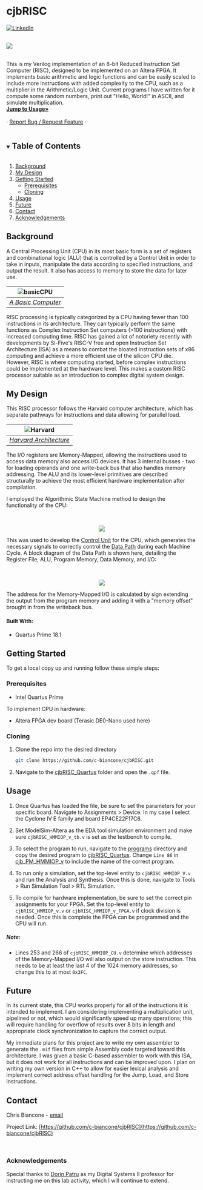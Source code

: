 # cjbRISC

<!--
[![Contributors][contributors-shield]][contributors-url]
[![Forks][forks-shield]][forks-url]
[![Stargazers][stars-shield]][stars-url]
[![Issues][issues-shield]][issues-url]
[![MIT License][license-shield]][license-url] -->
[![LinkedIn][linkedin-shield]][linkedin-url]

<br/>
<img src="documents/README/cjbRISC_HMMIOP_DP.png">
<br/><br/>

<!-- DESCRIPTION -->
  <p align="left">
    This is my Verilog implementation of an 8-bit Reduced Instruction Set Computer (RISC), designed to be implemented on an Altera FPGA. It implements basic arithmetic and logic functions and can be easily scaled to include more instructions with added complexity to the CPU, such as a multiplier in the Arithmetic/Logic Unit. Current programs I have written for it compute some random numbers, print out "Hello, World!" in ASCII, and simulate multiplication.
    <br />
    <a href="#usage"><strong>Jump to Usage»</strong></a>
    <br />
    <br />
    <!-- <a href="https://github.com/github_username/repo_name">View Demo</a> -->
    ·
    <a href="https://github.com/c-biancone/cjbRISC/issues">Report Bug / Request Feature</a>
    ·
  </p>
</p>

<!-- TABLE OF CONTENTS -->
<details open="open">
  <summary><h2 style="display: inline-block">Table of Contents</h2></summary>
  <ol>
    <li><a href="#background">Background</a></li>
    <li><a href="#my-design">My Design</a></li>
    <li>
      <a href="#getting-started">Getting Started</a>
      <ul>
        <li><a href="#prerequisites">Prerequisites</a></li>
        <li><a href="#cloning">Cloning</a></li>
      </ul>
    </li>
    <li><a href="#usage">Usage</a></li>
    <li><a href="#future">Future</a></li>
    <li><a href="#contact">Contact</a></li>
    <li><a href="#acknowledgements">Acknowledgements</a></li>
  </ol>
</details>

## Background
A Central Processing Unit (CPU) in its most basic form is a set of registers and combinational logic (ALU) that is controlled by a Control Unit in order to take in inputs, manipulate the data according to specified instructions, and output the result. It also has access to memory to store the data for later use.

| ![basicCPU](documents/README/ABasicComputer.gif) |
|:--:|
| <a href="https://en.wikipedia.org/wiki/Central_processing_unit#/media/File:ABasicComputer.gif">*A Basic Computer*</a> |

RISC processing is typically categorized by a CPU having fewer than 100 instructions in its architecture. They can typically perform the same functions as Complex Instruction Set computers (>100 instructions) with increased computing time. RISC has gained a lot of notoriety recently with developments by Si-Five's RISC-V free and open Instruction Set Architecture (ISA) as a means to combat the bloated instruction sets of x86 computing and achieve a more efficient use of the silicon CPU die. However, RISC is where computing started, before complex instructions could be implemented at the hardware level. This makes a custom RISC processor suitable as an introduction to complex digital system design.

## My Design

This RISC processor follows the Harvard computer architecture, which has separate pathways for instructions and data allowing for parallel load.

| ![Harvard](documents/README/Harvard_architecture.svg) |
|:--:|
| <a href="https://en.wikipedia.org/wiki/Harvard_architecture">*Harvard Architecture*</a> |

 The I/O registers are Memory-Mapped, allowing the instructions used to access data memory also access I/O devices. It has 3 internal busses - two for loading operands and one write-back bus that also handles memory addressing. The ALU and its lower-level primitives are described structurally to achieve the most efficient hardware implementation after compilation.

I employed the Algorithmic State Machine method to design the functionality of the CPU:

<br />
<p align="center">
  <a href="">
    <img src="documents/README/3_bus_Harvard_Mem_Map_RISC_ASM.png">
  </a>

This was used to develop the <a href="https://github.com/c-biancone/cjbRISC/verilog_RISC/cjbRISC_HMMIOP_CU_v.v">Control Unit</a> for the CPU, which generates the necessary signals to correctly control the <a href="https://github.com/c-biancone/cjbRISC/verilog_RISC/cjbRISC_HMMIOP_DP_v.v">Data Path</a> during each Machine Cycle. A block diagram of the Data Path is shown here, detailing the Register File, ALU, Program Memory, Data Memory, and I/O:

<br />
<p align="center">
  <a href="">
    <img src="documents/README/3_bus_Harvard_MM_I_OPs_Schematic.png">
  </a>

The address for the Memory-Mapped I/O is calculated by sign extending the output from the program memory and adding it with a "memory offset" brought in from the writeback bus.


#### Built With:

* Quartus Prime 18.1


<!-- GETTING STARTED -->
## Getting Started

To get a local copy up and running follow these simple steps:

### Prerequisites

* Intel Quartus Prime

To implement CPU in hardware:
* Altera FPGA dev board (Terasic DE0-Nano used here)


### Cloning

1. Clone the repo into the desired directory
   ```sh
   git clone https://github.com/c-biancone/cjbRISC.git
   ```
2. Navigate to the <a href="https://github.com/c-biancone/cjbRISC/tree/main/cjbRISC_Quartus">cjbRISC_Quartus</a> folder and open the `.qpf` file.


<!-- USAGE EXAMPLES -->
## Usage

1. Once Quartus has loaded the file, be sure to set the parameters for your specific board. Navigate to Assignments > Device. In my case I select the Cyclone IV E family and board EP4CE22F17C6.

2. Set ModelSim-Altera as the EDA tool simulation environment and make sure `cjbRISC_HMMIOP_v_tb.v` is set as the testbench to compile.

3. To select the program to run, navigate to the <a href="https://github.com/c-biancone/cjbRISC/tree/main/programs">programs</a> directory and copy the desired program to <a href="https://github.com/c-biancone/cjbRISC/tree/main/cjbRISC_Quartus">cjbRISC_Quartus</a>. Change `Line 86` in <a href="https://github.com/c-biancone/cjbRISC/blob/main/verilog_RISC/cjb_PM_HMMIOP_v.v">cjb_PM_HMMIOP_v</a> to include the name of the correct program.

4. To run only a simulation, set the top-level entity to `cjbRISC_HMMIOP_V.v` and run the Analysis and Synthesis. Once this is done, navigate to Tools > Run Simulation Tool > RTL Simulation.

5. To compile for hardware implementation, be sure to set the correct pin assignments for your FPGA. Set the top-level entity to `cjbRISC_HMMIOP_v.v` or `cjbRISC_HMMIOP_v_FPGA.v` if clock division is needed. Once this is complete the FPGA can be programmed and the CPU will run.

##### Note:
* Lines 253 and 266 of `cjbRISC_HMMIOP_CU.v` determine which addresses of the Memory-Mapped I/O will also output on the store instruction. This needs to be at least the last 4 of the 1024 memory addresses, so change this to at most `0x3FC`.


## Future
In its current state, this CPU works properly for all of the instructions it is intended to implement. I am considering implementing a multiplication unit, pipelined or not, which would significantly speed up many operations; this will require handling for overflow of results over 8 bits in length and appropriate clock synchronization to capture the correct output.

My immediate plans for this project are to write my own assembler to generate the `.mif` files from simple Assembly code targeted toward this architecture. I was given a basic C-based assembler to work with this ISA, but it does not work for all instructions and can be improved upon. I plan on writing my own version in C++ to allow for easier lexical analysis and implement correct address offset handling for the Jump, Load, and Store instructions.


<!-- CONTACT -->
## Contact

Chris Biancone - [email](chris.biancone@gmail.com)

Project Link: [https://github.com/c-biancone/cjbRISC](https://github.com/c-biancone/cjbRISC)

</br>

### Acknowledgements

Special thanks to <a href="https://www.rit.edu/directory/dxpeee-dorin-patru">Dorin Patru</a> as my Digital Systems II professor for instructing me on this lab activity, which I will continue to extend.


<!-- MARKDOWN LINKS & IMAGES -->
<!-- https://www.markdownguide.org/basic-syntax/#reference-style-links -->
[contributors-shield]: https://img.shields.io/github/contributors/github_username/repo.svg?style=for-the-badge
[contributors-url]: https://github.com/github_username/repo/graphs/contributors
[forks-shield]: https://img.shields.io/github/forks/github_username/repo.svg?style=for-the-badge
[forks-url]: https://github.com/github_username/repo/network/members
[stars-shield]: https://img.shields.io/github/stars/github_username/repo.svg?style=for-the-badge
[stars-url]: https://github.com/github_username/repo/stargazers
[issues-shield]: https://img.shields.io/github/issues/github_username/repo.svg?style=for-the-badge
[issues-url]: https://github.com/github_username/repo/issues
[license-shield]: https://img.shields.io/github/license/github_username/repo.svg?style=for-the-badge
[license-url]: https://github.com/github_username/repo/blob/master/LICENSE.txt
[linkedin-shield]: https://img.shields.io/badge/-LinkedIn-black.svg?style=for-the-badge&logo=linkedin&colorB=555
[linkedin-url]: https://linkedin.com/in/chris-biancone
